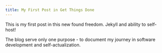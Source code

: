 ```yaml
---
title: My First Post in Get Things Done
---
```

This is my first post in this new found freedom. Jekyll and ability to self-host!

The blog serve only one purpose - to document my journey in software development and self-actualization.
